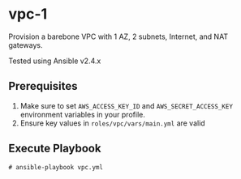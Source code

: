 # vpc-1
Provision a barebone VPC with 1 AZ, 2 subnets, Internet, and NAT gateways.

Tested using Ansible v2.4.x

## Prerequisites
1) Make sure to set `AWS_ACCESS_KEY_ID` and `AWS_SECRET_ACCESS_KEY` environment variables in your profile.
2) Ensure key values in `roles/vpc/vars/main.yml` are valid

## Execute Playbook
`# ansible-playbook vpc.yml` 
